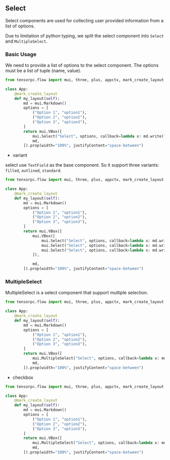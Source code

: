 ## Select

Select components are used for collecting user provided information from a list of options.

Due to limitation of python typing, we split the select component into `Select` and `MultipleSelect`.

### Basic Usage

We need to provide a list of options to the select component. The options must be a list of tuple (name, value).

```Python
from tensorpc.flow import mui, three, plus, appctx, mark_create_layout

class App:
    @mark_create_layout
    def my_layout(self):
        md = mui.Markdown()
        options = [
            ("Option 1", "option1"),
            ("Option 2", "option2"),
            ("Option 3", "option3"),
        ]
        return mui.VBox([
            mui.Select("Select", options, callback=lambda x: md.write(f"Select: :green[{x}]")).prop(muiMargin="dense"),
            md,
        ]).prop(width="100%", justifyContent="space-between")

```

* variant

select use ```TextField``` as the base component. So it support three variants: ```filled```, ```outlined```, ```standard```.

```Python
from tensorpc.flow import mui, three, plus, appctx, mark_create_layout

class App:
    @mark_create_layout
    def my_layout(self):
        md = mui.Markdown()
        options = [
            ("Option 1", "option1"),
            ("Option 2", "option2"),
            ("Option 3", "option3"),
        ]
        return mui.VBox([
            mui.VBox([
                mui.Select("Select", options, callback=lambda x: md.write(f"Select: :green[{x}]")).prop(muiMargin="dense", variant="filled"),
                mui.Select("Select", options, callback=lambda x: md.write(f"Select: :green[{x}]")).prop(muiMargin="dense", variant="outlined"),
                mui.Select("Select", options, callback=lambda x: md.write(f"Select: :green[{x}]")).prop(muiMargin="dense", variant="standard"),
            ]),

            md,
        ]).prop(width="100%", justifyContent="space-between")

```

### MultipleSelect 

MultipleSelect is a select component that support multiple selection.

```Python
from tensorpc.flow import mui, three, plus, appctx, mark_create_layout

class App:
    @mark_create_layout
    def my_layout(self):
        md = mui.Markdown()
        options = [
            ("Option 1", "option1"),
            ("Option 2", "option2"),
            ("Option 3", "option3"),
        ]
        return mui.VBox([
            mui.MultipleSelect("Select", options, callback=lambda x: md.write(f"Select: :green[{x}]")).prop(muiMargin="dense"),
            md,
        ]).prop(width="100%", justifyContent="space-between")

```

* checkbox

```Python
from tensorpc.flow import mui, three, plus, appctx, mark_create_layout

class App:
    @mark_create_layout
    def my_layout(self):
        md = mui.Markdown()
        options = [
            ("Option 1", "option1"),
            ("Option 2", "option2"),
            ("Option 3", "option3"),
        ]
        return mui.VBox([
            mui.MultipleSelect("Select", options, callback=lambda x: md.write(f"Select: :green[{x}]")).prop(muiMargin="dense", itemVariant="checkbox"),
            md,
        ]).prop(width="100%", justifyContent="space-between")

```